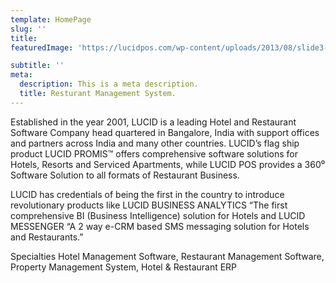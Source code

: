 ```yaml
---
template: HomePage
slug: ''
title: 
featuredImage: 'https://lucidpos.com/wp-content/uploads/2013/08/slide3-24.jpg'

subtitle: ''
meta:
  description: This is a meta description.
  title: Resturant Management System.
---
```

Established in the year 2001, LUCID is a leading Hotel and Restaurant Software Company head quartered in Bangalore, India with support offices and partners across India and many other countries. LUCID’s flag ship product LUCID PROMIS™ offers comprehensive software solutions for Hotels, Resorts and Serviced Apartments, while LUCID POS provides a 360⁰ Software Solution to all formats of Restaurant Business.

LUCID has credentials of being the first in the country to introduce revolutionary products like LUCID BUSINESS ANALYTICS “The first comprehensive BI (Business Intelligence) solution for Hotels and LUCID MESSENGER “A 2 way e-CRM based SMS messaging solution for Hotels and Restaurants.”

Specialties
Hotel Management Software, Restaurant Management Software, Property Management System, Hotel & Restaurant ERP

